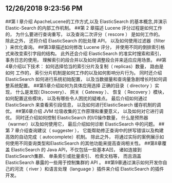 12/26/2018 9:23:56 PM 
-------------------------------
##第 l 章介绍 ApacheLucene的工作方式,以及 ElasticSearch 的基本概念,并演示 Elastic-Search 的内部工作机制。
##第 2 章描述 Lucene 评分过程是如何工作的， 为什么要进行查询重写， 以及查询二次评分（ rescore ） 是如何工作的。 除此之外， 还将介绍 ElasticSearch 的批处理 API， 以及如何使用过滤器（filter ）来优化查询。
##第3章描述如何修改 Lucene 评分， 并使用不同的倒排索引格式来改变索引字段的结构。 此外还会介绍 ElasticSearch 的准实时搜索和索引， 事务日志的使用， 理解索引的段合并以及如何调整段合并来适应应用场景。
##第4章介绍以下技术： 如何选择恰当的索引分片及复制（ replicas）数量， 路由是如何 工作的， 索引分片机制是如何工作的以及如何影响分片行为。 同时还介绍 ElasticSearch 如何进行系统初始配置， 以及当数据量和查询量急剧增长时如何调整系统配置。
##第5章介绍如何为具体应用选择 正确的目录（ directory ）实现， 什么是发现( Discovery）、 网关（ Gateway ）、 恢复（ Recovery ）模块， 如何配置这些模块， 以及有哪些令人困扰的疑难点。 最后介绍如何通过 ElasticSearch 来查看索引段信息， 以及如何进行ElasticSearch 缓存机制的调优。
##第6章介绍 JVM 垃圾收集的工作原理和重要意义， 以及如何对它进行调优。 同时还介绍如何控制 ElasticSearch 的I/0操作数量， 什么是预热器（warmer）以及如何使用它， 最后介绍如何诊断 ElasticSearch 中的问题。
##第 7 章介绍查询建议（ suggester ）， 它能帮助修正查询中的拼写错误以及构建高效的自动完成（ autocomplete）机制。 除此之外， 将通过实际的案例展示如何使用不同查询类型和ElasticSearch 的其他功能来提高查询相关性。
##第8章覆盖 ElasticSearch 的 Java API，不仅包括一些基本A凹， 诸如连接到 ElasticSearch集群、 单条索引或批量索引、 检索文档等， 而且涵盖 ElasticSearch 暴露的一些用于控制集群的 API 。
##第9章通过演示如何开发你自己的河流（ river ）和语言处理（language ）插件来介绍 ElasticSearch 的插件开发。